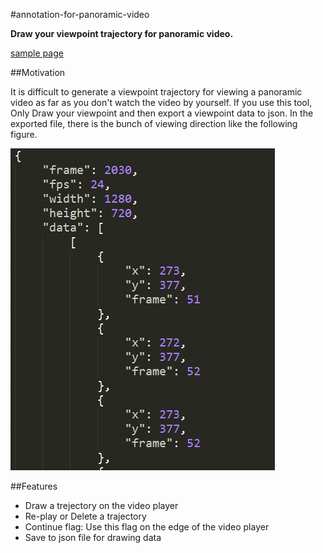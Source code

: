#annotation-for-panoramic-video

**Draw your viewpoint trajectory for panoramic video.**

[sample page](https://se0kjun.github.io/annotation-for-panoramic-video/ )



##Motivation

It is difficult to generate a viewpoint trajectory for viewing a panoramic video as far as you don't watch the video by yourself. If you use this tool, Only Draw your viewpoint and then export a viewpoint data to json. In the exported file, there is the bunch of viewing direction like the following figure.

![](https://github.com/se0kjun/annotation-for-panoramic-video/blob/master/screenshots/fig1.PNG?raw=true)

##Features

- Draw a trejectory on the video player
- Re-play or Delete a trajectory
- Continue flag: Use this flag on the edge of the video player
- Save to json file for drawing data